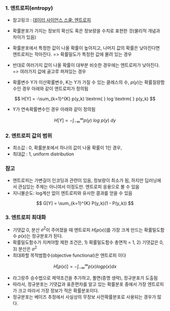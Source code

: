 ### 1. 엔트로피(entropy) 
 - 참고링크 : [데이터 사이언스 스쿨: 엔트로피](https://datascienceschool.net/02%20mathematics/10.01%20%EC%97%94%ED%8A%B8%EB%A1%9C%ED%94%BC.html#:~:text=%2D%3E-,**%EC%97%94%ED%8A%B8%EB%A1%9C%ED%94%BC(entropy)**%EB%8A%94%20%ED%99%95%EB%A5%A0%EB%B6%84%ED%8F%AC%EA%B0%80%20%EA%B0%80%EC%A7%80%EB%8A%94%20%EC%A0%95%EB%B3%B4,%EA%B2%BD%EC%9A%B0%EC%97%90%EB%8A%94%20%EC%97%94%ED%8A%B8%EB%A1%9C%ED%94%BC%EA%B0%80%20%EB%86%92%EC%95%84%EC%A7%84%EB%8B%A4.)
                              
 - 확률분포가 가지는 정보의 확신도 혹은 정보량을 수치로 표현한 것(물리적 개념과 차이가 있음)
 - 확률분포에서 특정한 값이 나올 확률이 높아지고, 나머지 값의 확률은 낮아진다면 엔트로피는 작아진다. => 확률밀도가 특정한 값에 몰려 있는 경우 
 - 반대로 여러가지 값이 나올 확률이 대부분 비슷한 경우에는 엔트로피가 낮아진다. => 여러가지 값에 골고루 퍼져있는 경우
 - 확률변수 Y가 이산확률변수, K는 Y가 가질 수 있는 클래스의 수, $p(y)$는 확률질량함수인 경우 아래와 같이 엔트로피가 정의됨

$$
  H[Y] = -\sum_{k=1}^{K} p(y_k) \textrm{  } log \textrm{  } p(y_k) 
$$

- Y가 연속확률변수인 경우 아래와 같이 정의됨

$$
  H[Y] = -\int_{-\infty}^{\infty} p(y) \textrm{  } log \textrm{  } p(y) \textrm{  } dy 
$$

### 2. 엔트로피 값의 범위
 - 최소값 : 0, 확률분포에서 하나의 값이 나올 확률이 1인 경우,
 - 최대값 : 1, uniform distribution 

### 참고
 - 엔트로피는 가변길이 인코딩과 관련이 있음, 정보량이 최소가 됨, 하지만 딥러닝에서 관심있는 주제는 아니여서 이정도만. 엔트로피 응용으로 볼 수 있음
 - 지니불순도: log계산 없이 엔트로피와 유사한 결과를 얻을 수 있음

$$
  G[Y] = \sum_{k=1}^{K} P(y_k)(1 - P(y_k))
$$

### 3. 엔트로피 최대화
 - 기댓값 0, 분산 $\sigma^2$이 주어졌을 때 엔트로피 $H[p(x)]$를 가장 크게 만드는 확률밀도함수 $p(x)$는 정규분포가 된다.
 - 확률밀도함수가 지켜야할 제한 조건은, 1) 확률밀도함수 총면적 = 1, 2) 기댓값은 0, 3) 분산은 $\sigma^2$
 - 최대화할 목적범함수(objective functional)은 엔트로피 이다

$$
  H[p(x)] = - \int_{-\infty}^{\infty} p(x) log p(x) dx
$$

 - 라그랑주 승수법으로 제약조건을 추가하고, 풀면(증명 생략), 정규분포가 도출됨
 - 따라서, 정규분포는 기댓값과 표준편차를 알고 있는 확률분포 중에서 가장 엔트로피가 크고 따라서 가장 정보가 적은 확률분포이다. 
 - 정규분포는 베이즈 추정에서 사실상의 무정보 사전확률분포로 사용되는 경우가 많다.

